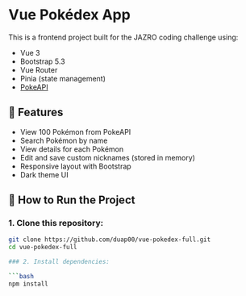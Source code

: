 # Vue Pokédex App

This is a frontend project built for the JAZRO coding challenge using:

- Vue 3
- Bootstrap 5.3
- Vue Router
- Pinia (state management)
- [PokeAPI](https://pokeapi.co)

## 🔧 Features

- View 100 Pokémon from PokeAPI
- Search Pokémon by name
- View details for each Pokémon
- Edit and save custom nicknames (stored in memory)
- Responsive layout with Bootstrap
- Dark theme UI

## 🚀 How to Run the Project

### 1. Clone this repository:

```bash
git clone https://github.com/duap00/vue-pokedex-full.git
cd vue-pokedex-full

### 2. Install dependencies:

```bash
npm install

